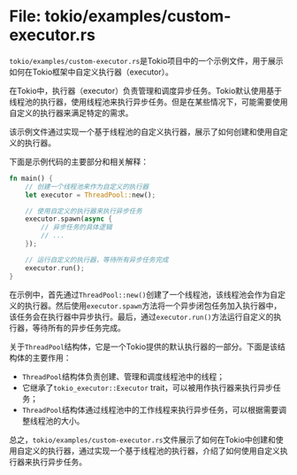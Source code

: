 # File: tokio/examples/custom-executor.rs

`tokio/examples/custom-executor.rs`是Tokio项目中的一个示例文件，用于展示如何在Tokio框架中自定义执行器（executor）。

在Tokio中，执行器（executor）负责管理和调度异步任务。Tokio默认使用基于线程池的执行器，使用线程池来执行异步任务。但是在某些情况下，可能需要使用自定义的执行器来满足特定的需求。

该示例文件通过实现一个基于线程池的自定义执行器，展示了如何创建和使用自定义的执行器。

下面是示例代码的主要部分和相关解释：

```rust
fn main() {
    // 创建一个线程池来作为自定义的执行器
    let executor = ThreadPool::new();

    // 使用自定义的执行器来执行异步任务
    executor.spawn(async {
        // 异步任务的具体逻辑
        // ...
    });

    // 运行自定义的执行器，等待所有异步任务完成
    executor.run();
}
```

在示例中，首先通过`ThreadPool::new()`创建了一个线程池，该线程池会作为自定义的执行器。然后使用`executor.spawn`方法将一个异步闭包任务加入执行器中，该任务会在执行器中异步执行。最后，通过`executor.run()`方法运行自定义的执行器，等待所有的异步任务完成。

关于`ThreadPool`结构体，它是一个Tokio提供的默认执行器的一部分。下面是该结构体的主要作用：

- `ThreadPool`结构体负责创建、管理和调度线程池中的线程；
- 它继承了`tokio_executor::Executor` trait，可以被用作执行器来执行异步任务；
- `ThreadPool`结构体通过线程池中的工作线程来执行异步任务，可以根据需要调整线程池的大小。

总之，`tokio/examples/custom-executor.rs`文件展示了如何在Tokio中创建和使用自定义的执行器，通过实现一个基于线程池的执行器，介绍了如何使用自定义执行器来执行异步任务。

